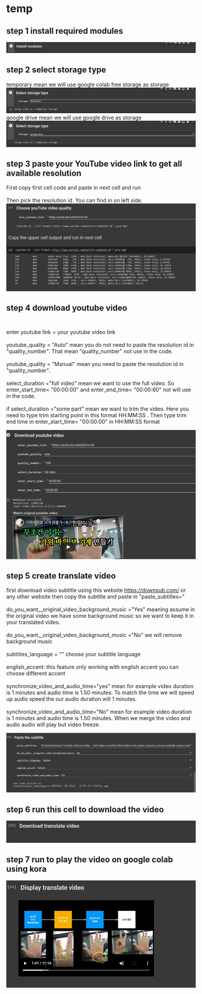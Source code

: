 # temp
## step 1 install required modules<br>
![Demo](https://github.com/mx-pro/temp/blob/main/1.PNG)
## step 2 select storage type<br>
temporary mean we will use google colab free storage as storage<br>
![Demo](https://github.com/mx-pro/temp/blob/main/2.PNG)
google drive mean we will use google drive as storage<br>
![Demo](https://github.com/mx-pro/temp/blob/main/3.PNG)
## step 3 paste your YouTube video link to get all available resolution<br>
First copy first cell code and paste in next cell and run <br><br>
Then pick the resolution id. You can find in on left side.<br>
![Demo](https://github.com/mx-pro/temp/blob/main/4.PNG)
## step 4 download youtube video <br><br>
enter youtube link = your youtube video link <br><br>
youtube_quality = "Auto"  mean you do not need to paste the resolution id in  "quality_number". That mean "quality_number" not use in the code. <br><br>
youtube_quality = "Manual" mean you need to paste the resolution id in  "quality_number". <br><br>
select_duration ="full video" mean we want to use the full video. So enter_start_time= "00:00:00"  and  enter_end_time= "00:00:60" not will use in the code. <br><br>
if select_duration ="some part" mean we want to trim the video. Here you need to type trim starting point in this format HH:MM:SS . Then type trim end time in enter_start_time= "00:00:00" in HH:MM:SS format<br>

![Demo](https://github.com/mx-pro/temp/blob/main/5.PNG)
## step 5 create translate video<br>
first download video subtitle using this website https://downsub.com/ or any other website then copy the subtitle and paste in "paste_subtitles=" <br> <br>
do_you_want__original_video_background_music ="Yes" meaning assume in the original video we have some background music so we want to keep it in your translated video. <br><br>
do_you_want__original_video_background_music ="No" we will remove background music <br><br>
subtitles_language = "" choose your subtitle language <br><br>
english_accent: this feature only working with english accent you can choose different accent <br><br>
synchronize_video_and_audio_time="yes" mean for example video duration is 1 minutes and audio time is 1.50 minutes. To match the time we will speed up audio speed the our audio duration will 1 minutes. <br><br>
synchronize_video_and_audio_time="No" mean for example video duration is 1 minutes and audio time is 1.50 minutes. When  we merge the video and audio audio will play but video freeze.<br>

![Demo](https://github.com/mx-pro/temp/blob/main/6.PNG)

## step 6 run this cell to download the video<br>
![Demo](https://github.com/mx-pro/temp/blob/main/7.PNG)
## step 7 run to play the video on google colab using kora<br>

![Demo](https://github.com/mx-pro/temp/blob/main/8.PNG)
